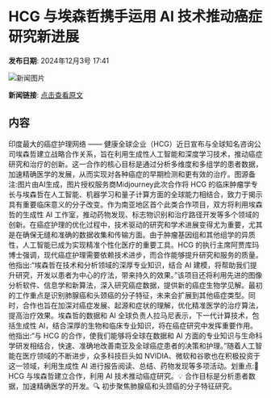 # HCG 与埃森哲携手运用 AI 技术推动癌症研究新进展

**发布日期**: 2024年12月3号 17:41

![新闻图片](https://pic.chinaz.com/picmap/202307181418288847_1.jpg)

**新闻链接**: [点击查看原文](https://www.aibase.com/zh/news/13663)

## 内容

印度最大的癌症护理网络 —— 健康全球企业（HCG）近日宣布与全球知名咨询公司埃森哲建立战略合作关系，旨在利用生成性人工智能和深度学习技术，推动癌症研究和治疗的创新。这一合作的核心目标是通过分析多维度和多组学的患者数据，加速精确医学的发展，从而实现对各种癌症的早期检测和更有效的治疗。图源备注:图片由AI生成，图片授权服务商Midjourney此次合作将 HCG 的临床肿瘤学专长与埃森哲在人工智能、机器学习和量子计算方面的全球能力相结合，致力于揭示具有重要临床意义的分子改变。作为南亚地区首个此类合作项目，双方将利用埃森哲的生成性 AI 工作室，推动药物发现、标志物识别和治疗路径开发等多个领域的创新。在癌症护理的优化过程中，技术驱动的研究和学术进展变得尤为重要，尤其是在确保无缝和准确的数据收集和传输方面。由于肿瘤基因组和其他组学的异质性，人工智能已成为实现精准个性化医疗的重要工具。HCG 的执行主席阿贾库玛博士强调，现代癌症护理需要依赖技术进步，而合作能够提升研究和服务的质量。他指出:“埃森哲在技术和分析领域的深厚专业知识，结合 AI 建模，将帮助我们提升研究，开发以患者为中心的疗法，带来持久的效果。”该项目还将利用先进的图像分析软件、信息学和新算法，深入研究癌症数据，提供新的癌症生物学见解。最初的工作重点是识别肺腺癌和头颈癌的分子特征，未来会扩展到其他癌症类型。同时，合作也旨在加深对癌症发展、起源和症状的理解，优化精准医学的治疗算法，提高治疗效果。埃森哲的数据和 AI 全球负责人拉马尼表示，下一代计算技术，包括生成性 AI，结合深厚的生物和临床专业知识，将在癌症研究中发挥重要作用。他指出:“与 HCG 的合作，使我们能够将全球在数据和 AI 方面的专业知识与生命科学研发相结合，快速、准确地改善南亚及全球癌症患者的决策和护理。”随着人工智能在医疗领域的不断进步，众多科技巨头如 NVIDIA、微软和谷歌也在积极投资于这一领域，利用生成性 AI 进行报告阅读、总结、药物发现等多项活动。划重点:🌟 HCG 与埃森哲建立合作，利用 AI 技术推动癌症研究。💡 合作目标是分析患者数据，加速精确医学的开发。🔍 初步聚焦肺腺癌和头颈癌的分子特征研究。
